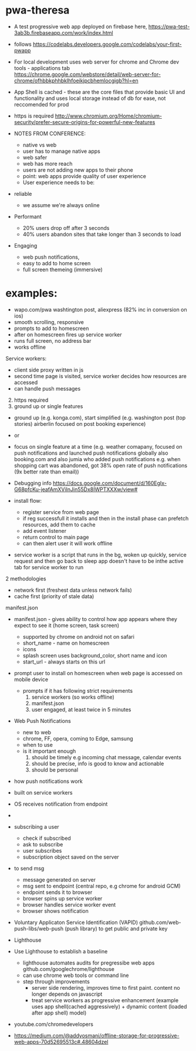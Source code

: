﻿# pwa-theresa
* A test progressive web app deployed on firebase here, https://pwa-test-3ab3b.firebaseapp.com/work/index.html
* follows https://codelabs.developers.google.com/codelabs/your-first-pwapp
* For local development uses web server for chrome and Chrome dev tools - applications tab https://chrome.google.com/webstore/detail/web-server-for-chrome/ofhbbkphhbklhfoeikjpcbhemlocgigb?hl=en
* App Shell is cached - these are the core files that provide basic UI and functionality and uses local storage instead of db for ease, not reccomended for prod
* https is required http://www.chromium.org/Home/chromium-security/prefer-secure-origins-for-powerful-new-features
* NOTES FROM CONFERENCE:
  * native vs web
  * user has to manage native apps
  * web safer
  * web has more reach
  * users are not adding new apps to their phone
  * point: web apps provide quality of user experience
  * User experience needs to be:

* reliable
  * we assume we're always online

* Performant
  * 20% users drop off after 3 seconds
  * 40% users abandon sites that take longer than 3 seconds to load

* Engaging
  * web push notifications, 
  * easy to add to home screen
  * full screen themeing (immersive)

# examples:
* wapo.com/pwa  washtington post, aliexpress (82% inc in conversion on ios)
* smooth scrolling, responsive
* prompts to add to homescreen
* after on homescreen fires up service worker
* runs full screen, no address bar
* works offline

Service workers:
* client side proxy written in js
* second time page is visited, service worker decides how resources are accessed
* can handle push messages


2. https required
3. ground up or single features
  * ground up (e.g. konga.com), start simplified (e.g. washington post (top stories) airberlin focused on post booking experience)
  * or
  * focus on single feature at a time (e.g. weather comapany, focused on push notifications and
     launched push notifications globally  also booking.com and also jumia who added push notifications e.g. when
     shopping cart was abandoned, got 38% open rate of push notifications (9x better rate than email))

* Debugging info https://docs.google.com/document/d/160EgIx-G68pfcKu-jeafAmXViInJin55Dx8IWPTXXXw/view#
* install flow:
  * register service from web page
  * if reg successfull it installs and then in the install phase can prefetch resources, add them to cache
  * add event listener 
  * return control to main page
  * can then alert user it will work offline
    
* service worker is a script that runs in the bg, woken up quickly, service request and then go back to sleep
app doesn't have to be inthe active tab for service worker to run

2 methodologies
* network first (freshest data unless network fails)
* cache first (priority of stale data)

manifest.json
* manifest.json - gives ability to control how app appears where they expect to see it (home screen, task screen)
  * supported by chrome on android not on safari
  * short_name - name on homescreen
  * icons
  * splash screen uses background_color, short name and icon
  * start_url - always starts on this url

* prompt user to install on homescreen when web page is accessed on mobile device
  * prompts if it has following strict requirements
    1. service workers (so works offline) 
    2. manifest.json
    3. user engaged, at least twice in 5 minutes

* Web Push Notifications
  * new to web
  * chrome, FF, opera, coming to Edge, samsung
  * when to use
   * is it important enough
     1. should be timely e.g incoming chat message, calendar events
     2. should be precise, info is good to know and actionable
     3. should be personal

* how push notifications work
* built on service workers
* OS receives notification from endpoint
* 
* subscribing a user
  * check if subscribed
  * ask to subscribe
  * user subscribes
  * subscription object saved on the server

* to send msg
  * message generated on server
  * msg sent to endpoint (central repo, e.g chrome for android GCM)
  * endpoint sends it to browser
  * browser spins up service worker
  * browser handles service worker event
  * browser shows notification

* Voluntary Applicaton Service Identification (VAPID) github.com/web-push-libs/web-push (push library) to get public and private key


* Lighthouse
* Use Lighthouse to establish a baseline
  * lighthouse automates audits for pregressibe web apps github.com/googlechrome/lighthouse
  * can use chrome web tools or command line
  * step through improvements
    * server side rendering, improves time to first paint. content no longer depends on javascript
    * treat service workers as progressive enhancement (example uses app shell(cached aggressively) + dynamic content (loaded after app shell) model)
    
* youtube.com/chromedevelopers
* https://medium.com/@addyosmani/offline-storage-for-progressive-web-apps-70d52695513c#.48604dzel
